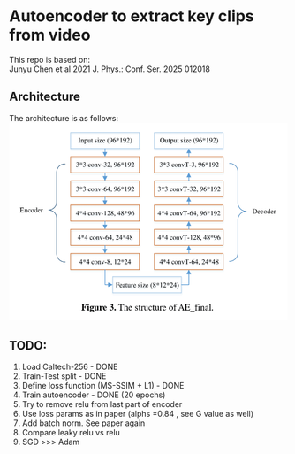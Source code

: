 # Autoencoder to extract key clips from video
This repo is based on:\
Junyu Chen et al 2021 J. Phys.: Conf. Ser. 2025 012018

## Architecture
The architecture is as follows:
![Architecture](https://github.com/ashrithjacob/Best-Frame-Retrieval/blob/main/images/architecture.png?raw=true)

## TODO:
1. Load Caltech-256 - DONE
2. Train-Test split - DONE
3. Define loss function (MS-SSIM + L1) - DONE
4. Train autoencoder - DONE (20 epochs)
5. Try to remove relu from last part of encoder
6. Use loss params as in paper (alphs =0.84 , see G value as well)
7. Add batch norm. See paper again
8. Compare leaky relu vs relu
9. SGD >>> Adam
